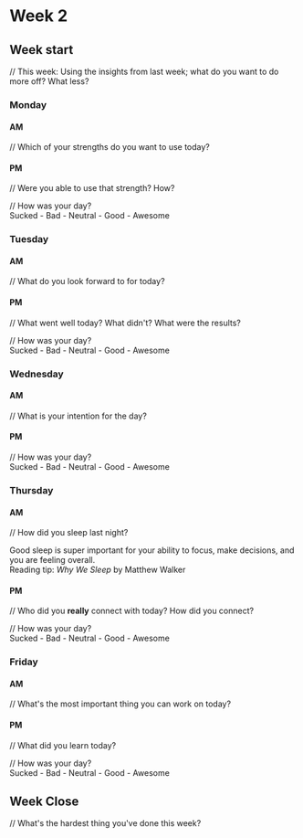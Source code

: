 # Week 2

## Week start
// This week: Using the insights from last week; what do you want to do more off? What less?

### Monday

#### AM

// Which of your strengths do you want to use today?

#### PM
// Were you able to use that strength? How?

// How was your day?   
 Sucked - Bad - Neutral - Good - Awesome


### Tuesday

#### AM
// What do you look forward to for today?

#### PM
// What went well today? What didn't? What were the results?

// How was your day?   
Sucked - Bad - Neutral - Good - Awesome

### Wednesday

#### AM
// What is your intention for the day?

#### PM
// How was your day?    
Sucked - Bad - Neutral - Good - Awesome

### Thursday

#### AM
// How did you sleep last night?

Good sleep is super important for your ability to focus, make decisions, and you are feeling overall.  
Reading tip: _Why We Sleep_ by Matthew Walker

#### PM
// Who did you **really** connect with today? How did you connect?

// How was your day?    
Sucked - Bad - Neutral - Good - Awesome

### Friday

#### AM
// What's the most important thing you can work on today?

#### PM
// What did you learn today?

// How was your day?    
Sucked - Bad - Neutral - Good - Awesome

## Week Close
// What's the hardest thing you've done this week? 
